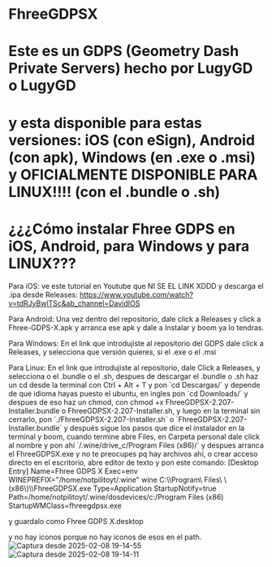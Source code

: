 # FhreeGDPSX
# Este es un GDPS (Geometry Dash Private Servers) hecho por LugyGD o LugyGD
# y esta disponible para estas versiones: iOS (con eSign), Android (con apk), Windows (en .exe o .msi) y OFICIALMENTE DISPONIBLE PARA LINUX!!!! (con el .bundle o .sh)


# ¿¿¿Cómo instalar Fhree GDPS en iOS, Android, para Windows y para LINUX???


Para iOS: ve este tutorial en Youtube que NI SE EL LINK XDDD y descarga el .ipa desde Releases: https://www.youtube.com/watch?v=tdRJyBwlTSc&ab_channel=DavidIOS


Para Android: Una vez dentro del repositorio, dale click a Releases y click a Fhree-GDPS-X.apk y arranca ese apk y dale a Instalar y boom ya lo tendras.


Para Windows: En el link que introdujiste al repositorio del GDPS dale click a Releases, y selecciona que versión quieres, si el .exe o el .msi



Para Linux: En el link que introdujiste al repositorio, dale Click a Releases, y selecciona o el .bundle o el .sh, despues de descargar el .bundle o .sh haz un cd desde la terminal con Ctrl + Alt + T y pon ´cd Descargas/´ y depende de que idioma hayas puesto el ubuntu, en ingles pon ´cd Downloads/´ y despues de eso haz un chmod, con chmod +x FhreeGDPSX-2.207-Installer.bundle o FhreeGDPSX-2.207-Installer.sh, y luego en la terminal sin cerrarlo, pon ´./FhreeGDPSX-2.207-Installer.sh´ o ´FhreeGDPSX-2.207-Installer.bundle´ y después sigue los pasos que dice el instalador en la terminal y boom, cuando termine abre Files, en Carpeta personal dale click al nombre y pon ahí ´/.wine/drive_c/Program Files (x86)/´ y despues arranca el FhreeGDPSX.exe y no te preocupes pq hay archivos ahí, o crear acceso directo en el escritorio, abre editor de texto y pon este comando: 
[Desktop Entry]
Name=Fhree GDPS X
Exec=env WINEPREFIX="/home/notpilitoyt/.wine" wine C:\\\\Program\\ Files\\ \\(x86\\)\\\\FhreeGDPSX.exe
Type=Application
StartupNotify=true
Path=/home/notpilitoyt/.wine/dosdevices/c:/Program Files (x86)
StartupWMClass=fhreegdpsx.exe


y guardalo como Fhree GDPS X.desktop

y no hay iconos porque no hay iconos de esos en el path.
![Captura desde 2025-02-08 19-14-55](https://github.com/user-attachments/assets/ef8c3805-6581-41d9-81db-8052e13fe68c)
![Captura desde 2025-02-08 19-14-11](https://github.com/user-attachments/assets/23a1d881-b409-4a10-b095-1f894523c025)
